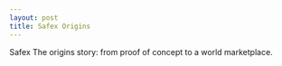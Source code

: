 ```yaml
---
layout: post
title: Safex Origins
---
```


Safex
The origins story: from proof of concept to a world marketplace.

